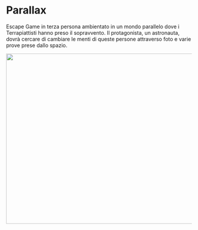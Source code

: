 # Parallax
Escape Game in terza persona ambientato in un mondo parallelo dove i Terrapiattisti hanno preso il sopravvento. Il protagonista, un astronauta, dovrà cercare di cambiare le menti di queste persone attraverso foto e varie prove prese dallo spazio.

<img src="https://media.giphy.com/media/eiLnOxBQYCLhArzMYA/giphy.gif" width="1000" height="463" />
